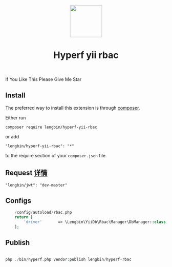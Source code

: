 <p align="center">
    <a href="https://hyperf.io/" target="_blank">
        <img src="https://hyperf.oss-cn-hangzhou.aliyuncs.com/hyperf.png" height="100px">
    </a>
    <h1 align="center">Hyperf yii rbac</h1>
    <br>
</p>

If You Like This Please Give Me Star

Install
------------

The preferred way to install this extension is through [composer](http://getcomposer.org/download/).

Either run

```
composer require lengbin/hyperf-yii-rbac
```

or add

```
"lengbin/hyperf-yii-rbac": "*"
```
to the require section of your `composer.json` file.


Request [详情](https://github.com/ice-leng/jwt)
-------
```
"lengbin/jwt": "dev-master"
```

Configs
-----
``` php
    /config/autoload/rbac.php
    return [
        'driver'       => \Lengbin\YiiDb\Rbac\Manager\DbManager::class,
    ];
```


Publish
-------
```php
      
php ./bin/hyperf.php vendor:publish lengbin/hyperf-rbac

```
